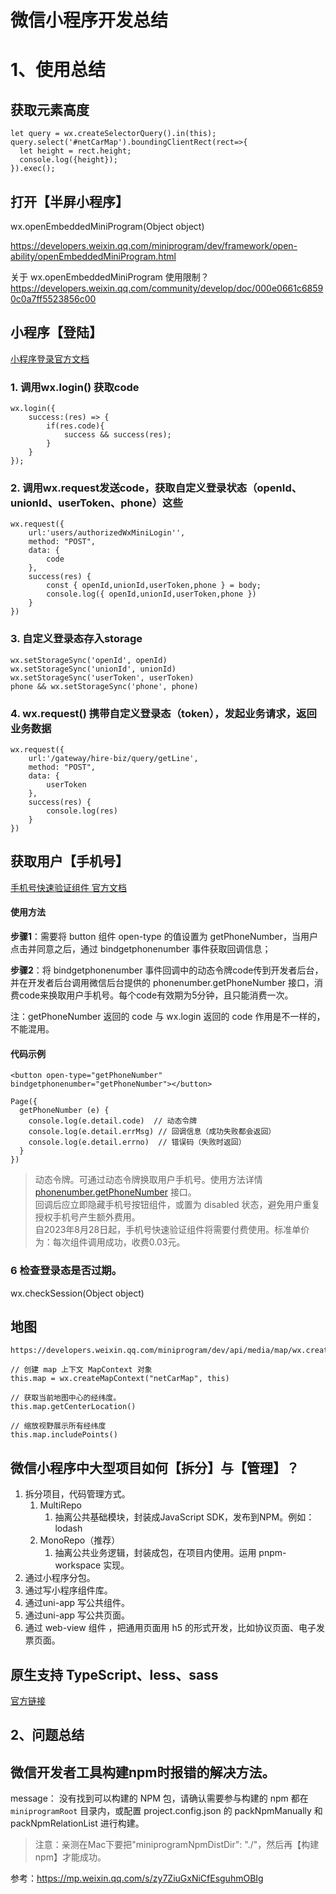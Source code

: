 # 微信小程序开发总结

# 1、使用总结

## 获取元素高度

```
let query = wx.createSelectorQuery().in(this);
query.select('#netCarMap').boundingClientRect(rect=>{
  let height = rect.height;
  console.log({height});
}).exec();
```

## 打开【半屏小程序】

wx.openEmbeddedMiniProgram(Object object)

https://developers.weixin.qq.com/miniprogram/dev/framework/open-ability/openEmbeddedMiniProgram.html

关于 wx.openEmbeddedMiniProgram 使用限制？
https://developers.weixin.qq.com/community/develop/doc/000e0661c68590c0a7ff5523856c00

## 小程序【登陆】

[小程序登录官方文档](https://developers.weixin.qq.com/miniprogram/dev/framework/open-ability/login.html)

### 1. 调用wx.login() 获取code

```
wx.login({
    success:(res) => {
        if(res.code){
            success && success(res);
        }
    }
});
```

### 2. 调用wx.request发送code，获取自定义登录状态（openId、unionId、userToken、phone）这些
```
wx.request({
    url:'users/authorizedWxMiniLogin'',
    method: "POST",
    data: {
        code
    },
    success(res) {
        const { openId,unionId,userToken,phone } = body;
        console.log({ openId,unionId,userToken,phone })
    }
})
```

### 3. 自定义登录态存入storage

```
wx.setStorageSync('openId', openId)
wx.setStorageSync('unionId', unionId)
wx.setStorageSync('userToken', userToken)
phone && wx.setStorageSync('phone', phone)
```

### 4. wx.request() 携带自定义登录态（token），发起业务请求，返回业务数据

```
wx.request({
    url:'/gateway/hire-biz/query/getLine',
    method: "POST",
    data: {
        userToken
    },
    success(res) {
        console.log(res)
    }
})
```

## 获取用户【手机号】

[手机号快速验证组件 官方文档](https://developers.weixin.qq.com/miniprogram/dev/framework/open-ability/getPhoneNumber.html)

#### 使用方法

**步骤1**：需要将 button 组件 open-type 的值设置为 getPhoneNumber，当用户点击并同意之后，通过 bindgetphonenumber 事件获取回调信息；

**步骤2**：将 bindgetphonenumber 事件回调中的动态令牌code传到开发者后台，并在开发者后台调用微信后台提供的 phonenumber.getPhoneNumber 接口，消费code来换取用户手机号。每个code有效期为5分钟，且只能消费一次。

注：getPhoneNumber 返回的 code 与 wx.login 返回的 code 作用是不一样的，不能混用。

#### 代码示例

```
<button open-type="getPhoneNumber" bindgetphonenumber="getPhoneNumber"></button>
```

```
Page({
  getPhoneNumber (e) {
    console.log(e.detail.code)  // 动态令牌
    console.log(e.detail.errMsg) // 回调信息（成功失败都会返回）
    console.log(e.detail.errno)  // 错误码（失败时返回）
  }
})
```

> 动态令牌。可通过动态令牌换取用户手机号。使用方法详情 [phonenumber.getPhoneNumber](https://developers.weixin.qq.com/miniprogram/dev/OpenApiDoc/user-info/phone-number/getPhoneNumber.html) 接口。  
> 回调后应立即隐藏手机号按钮组件，或置为 disabled 状态，避免用户重复授权手机号产生额外费用。  
> 自2023年8月28日起，手机号快速验证组件将需要付费使用。标准单价为：每次组件调用成功，收费0.03元。  




### 6 检查登录态是否过期。

wx.checkSession(Object object)

## 地图

```
https://developers.weixin.qq.com/miniprogram/dev/api/media/map/wx.createMapContext.html

// 创建 map 上下文 MapContext 对象
this.map = wx.createMapContext("netCarMap", this) 

// 获取当前地图中心的经纬度。
this.map.getCenterLocation()

// 缩放视野展示所有经纬度
this.map.includePoints()

```

## 微信小程序中大型项目如何【拆分】与【管理】？

1. 拆分项目，代码管理方式。
    1. MultiRepo
        1. 抽离公共基础模块，封装成JavaScript SDK，发布到NPM。例如：lodash
    2. MonoRepo（推荐）
        1. 抽离公共业务逻辑，封装成包，在项目内使用。运用 pnpm-workspace 实现。
1. 通过小程序分包。
2. 通过写小程序组件库。
4. 通过uni-app 写公共组件。
5. 通过uni-app 写公共页面。
6. 通过 web-view 组件 ，把通用页面用 h5 的形式开发，比如协议页面、电子发票页面。

## 原生支持 TypeScript、less、sass

[官方链接](https://developers.weixin.qq.com/miniprogram/dev/devtools/compilets.html)

## 2、问题总结

## 微信开发者工具构建npm时报错的解决方法。

message： 没有找到可以构建的 NPM 包，请确认需要参与构建的 npm 都在 `miniprogramRoot` 目录内，或配置 project.config.json 的 packNpmManually 和 packNpmRelationList 进行构建。

> 注意：亲测在Mac下要把"miniprogramNpmDistDir": "./"，然后再【构建 npm】才能成功。

参考：https://mp.weixin.qq.com/s/zy7ZiuGxNiCfEsguhmOBIg
